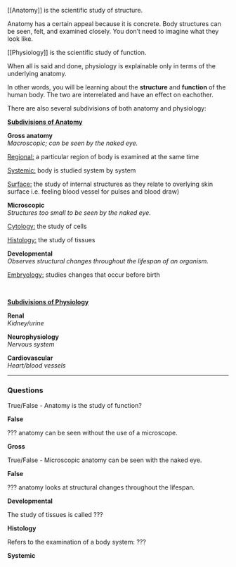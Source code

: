 [[Anatomy]] is the scientific study of structure.

Anatomy has a certain appeal because it is concrete. 
Body structures can be seen, felt, and examined closely. 
You don’t need to imagine what they look like.

[[Physiology]] is the scientific study of function.

When all is said and done, physiology is explainable only in terms of the underlying anatomy.

In other words, you will be learning about the **structure** and **function** of the human body. The two are interrelated and have an effect on eachother.

There are also several subdivisions of both anatomy and physiology:
<br>

 <u><b>Subdivisions of Anatomy</b></u>

**Gross anatomy**<br>
*Macroscopic; can be seen by the naked eye.*

<u>Regional:</u> a particular region of body is examined at the same time

<u>Systemic:</u> body is studied system by system

<u>Surface:</u> the study of internal structures as they relate to overlying skin surface i.e. feeling blood vessel for pulses and blood draw)

**Microscopic**<br>
*Structures too small to be seen by the naked eye.*

<u>Cytology:</u> the study of cells

<u>Histology:</u> the study of tissues

**Developmental**<br>
*Observes structural changes throughout the lifespan of an organism.*

<u>Embryology:</u> studies changes that occur before birth

<br>

 <u><b>Subdivisions of Physiology</b></u>

**Renal**<br>
*Kidney/urine*

**Neurophysiology**<br>
*Nervous system*

**Cardiovascular**<br>
*Heart/blood vessels*

---------

### Questions

True/False - Anatomy is the study of function?

**False**

??? anatomy can be seen without the use of a microscope.

**Gross**

True/False - Microscopic anatomy can be seen with the naked eye.

**False**

??? anatomy looks at structural changes throughout the lifespan.

**Developmental**

The study of tissues is called ???

**Histology**

Refers to the examination of a body system: ???

**Systemic**
